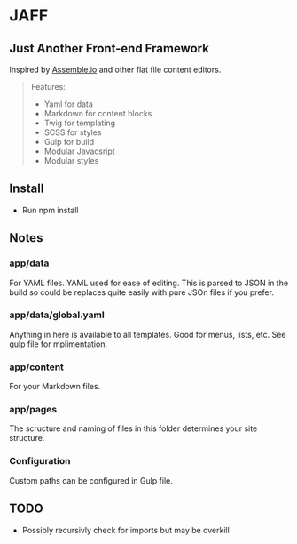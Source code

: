 # JAFF
## Just Another Front-end Framework

Inspired by [Assemble.io](http://assemble.io/) and other flat file content editors.

>Features:
>- Yaml for data
>- Markdown for content blocks
>- Twig for templating
>- SCSS for styles
>- Gulp for build
>- Modular Javacsript
>- Modular styles

## Install
- Run npm install

## Notes
### app/data
For YAML files. YAML used for ease of editing. This is parsed to JSON in the build so could be replaces quite easily with pure JSOn files if you prefer.
### app/data/global.yaml
Anything in here is available to all templates. Good for menus, lists, etc. See gulp file for mplimentation.

### app/content
For your Markdown files.

### app/pages
The scructure and naming of files in this folder determines your site structure.

### Configuration
Custom paths can be configured in Gulp file.

## TODO
- Possibly recursivly check for imports but may be overkill
